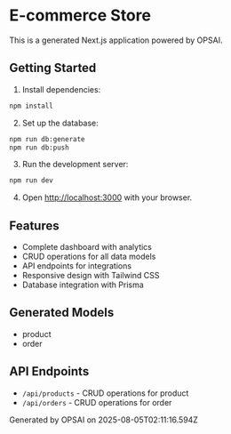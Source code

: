 # E-commerce Store

This is a generated Next.js application powered by OPSAI.

## Getting Started

1. Install dependencies:
```bash
npm install
```

2. Set up the database:
```bash
npm run db:generate
npm run db:push
```

3. Run the development server:
```bash
npm run dev
```

4. Open [http://localhost:3000](http://localhost:3000) with your browser.

## Features

- Complete dashboard with analytics
- CRUD operations for all data models
- API endpoints for integrations
- Responsive design with Tailwind CSS
- Database integration with Prisma

## Generated Models

- product
- order

## API Endpoints

- `/api/products` - CRUD operations for product
- `/api/orders` - CRUD operations for order

Generated by OPSAI on 2025-08-05T02:11:16.594Z
